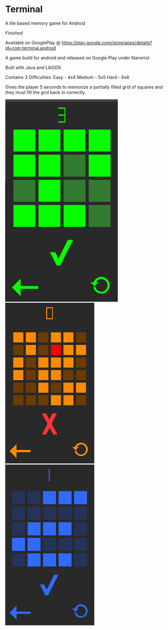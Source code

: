 # Terminal
A tile based memory game for Android

*Finished*

Available on GooglePlay @ https://play.google.com/store/apps/details?id=com.terminal.android

A game build for android and released on Google Play under Nanoriot

Built with Java and LibGDX

Contains 3 Difficulties:
Easy - 4x4
Medium - 5x5
Hard - 6x6

Gives the player 5 seconds to memorize a partially filled grid of squares and they must fill the grid back in correctly.


![screenshot](https://github.com/Nanoparty/Terminal/blob/master/ter1.PNG)
![screenshot](https://github.com/Nanoparty/Terminal/blob/master/orange.PNG)
![screenshot](https://github.com/Nanoparty/Terminal/blob/master/blue.PNG)
